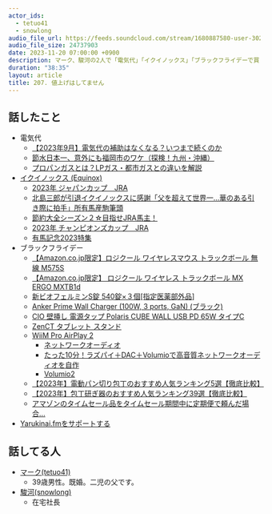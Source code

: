 ```yaml
---
actor_ids:
  - tetuo41
  - snowlong
audio_file_url: https://feeds.soundcloud.com/stream/1680887580-user-302747142-yarukinai-207-2023-12-04.mp3
audio_file_size: 24737903
date: 2023-11-20 07:00:00 +0900
description: マーク、駿河の2人で「電気代」「イクイノックス」「ブラックフライデーで買ったもの」などについて話しました。
duration: "38:35"
layout: article
title: 207. 値上げはしてません
---
```


## 話したこと
- 電気代
  - [【2023年9月】電気代の補助はなくなる？いつまで続くのか](https://enemanex.jp/denkidai_sien/)
  - [節水日本一、意外にも福岡市のワケ（探検！九州・沖縄）](https://www.nikkei.com/article/DGXMZO37857370W8A111C1MLY000/)
  - [プロパンガスとは？LPガス・都市ガスとの違いを解説](https://enepi.jp/articles/483)
- [イクイノックス (Equinox)](https://db.netkeiba.com/horse/2019105219/)
  - [2023年 ジャパンカップ　JRA](https://jra.jp/datafile/seiseki/g1/jc/result/jc2023.html)
  - [北島三郎が引退イクイノックスに感謝「父を超えて世界一…華のある引き際に拍手」所有馬産駒筆頭](https://www.nikkansports.com/entertainment/news/202311300001330.html)
  - [節約大全シーズン２☆目指せJRA馬主！](https://www.youtube.com/channel/UCmbRqPEPaBryIRjuqT8W2kg)
  - [2023年 チャンピオンズカップ　JRA](https://www.jra.go.jp/datafile/seiseki/g1/jcd/result/jcd2023.html)
  - [有馬記念2023特集](https://race.netkeiba.com/special/index.html?id=0133)
- ブラックフライデー
  - [【Amazon.co.jp限定】ロジクール ワイヤレスマウス トラックボール 無線 M575S ](https://www.amazon.co.jp/dp/B08L4ZR79Q)
  - [【Amazon.co.jp限定】 ロジクール ワイヤレス トラックボール MX ERGO MXTB1d](https://www.amazon.co.jp/dp/B0BXCTQJP7)
  - [新ビオフェルミンS錠 540錠×３個[指定医薬部外品] ](https://www.amazon.co.jp/dp/B078HL62D1)
  - [Anker Prime Wall Charger (100W, 3 ports, GaN) (ブラック) ](https://www.amazon.co.jp/dp/B0C4KC8NJS)
  - [CIO 壁挿し 電源タップ Polaris CUBE WALL USB PD 65W タイプC](https://www.amazon.co.jp/dp/B0C42NJ7S4)
  - [ZenCT タブレット スタンド](https://www.amazon.co.jp/dp/B06Y5P4MV2)
  - [WiiM Pro AirPlay 2](https://www.amazon.co.jp/dp/B0BJDY6D1W)
    - [ネットワークオーディオ](https://ja.wikipedia.org/wiki/%E3%83%8D%E3%83%83%E3%83%88%E3%83%AF%E3%83%BC%E3%82%AF%E3%82%AA%E3%83%BC%E3%83%87%E3%82%A3%E3%82%AA)
    - [たった10分！ラズパイ＋DAC＋Volumioで高音質ネットワークオーディオを自作](https://ediy-fan.com/network-audio/)
    - [Volumio2](https://github.com/volumio/Volumio2)
  - [【2023年】電動パン切り包丁のおすすめ人気ランキング5選【徹底比較】](https://my-best.com/15620)
  - [【2023年】包丁研ぎ器のおすすめ人気ランキング39選【徹底比較】](https://my-best.com/956)
  - [アマゾンのタイムセール品をタイムセール期間中に定期便で頼んだ場合...](https://detail.chiebukuro.yahoo.co.jp/qa/question_detail/q12201299752)
- [Yarukinai.fmをサポートする](https://note.com/tetuo41/circle)

## 話してる人
- [マーク(tetuo41)](https://twitter.com/tetuo41)
  - 39歳男性。既婚。二児の父です。
- [駿河(snowlong)](https://twitter.com/_snowlong)
  - 在宅社長

